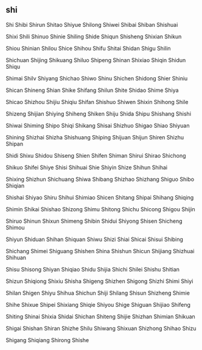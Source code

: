 shi
---

Shi Shibi Shirun Shitao Shiyue Shilong Shiwei Shibai Shiban Shishuai

Shixi Shili Shinuo Shinie Shiling Shide Shiqun Shisheng Shixian Shikun

Shiou Shinian Shilou Shice Shihou Shifu Shitai Shidan Shigu Shilin

Shichuan Shijing Shikuang Shiluo Shipeng Shinan Shixiao Shiqin Shidun Shiqu

Shimai Shilv Shiyang Shichao Shiwo Shinu Shichen Shidong Shier Shiniu

Shican Shineng Shian Shike Shifang Shilun Shite Shidao Shime Shiya

Shicao Shizhou Shijiu Shiqiu Shifan Shishuo Shiwen Shixin Shihong Shile

Shizeng Shijian Shiying Shiheng Shiken Shiju Shida Shipu Shishang Shishi

Shiwai Shiming Shipo Shiqi Shikang Shisai Shizhuo Shigao Shiao Shiyuan

Shining Shizhai Shizha Shishuang Shiping Shijuan Shijun Shiren Shizhu Shipan

Shidi Shixu Shidou Shiseng Shien Shifen Shiman Shirui Shirao Shichong

Shikuo Shifei Shiye Shisi Shihuai Shie Shiyin Shize Shihun Shihai

Shixing Shizhun Shichuang Shiwa Shibang Shizhao Shizhang Shiguo Shibo   Shiqian

Shishai Shiyao Shiru Shihui Shimiao Shicen Shitang Shipai Shihang Shiqing

Shimin Shikai Shishao Shizong Shimu Shitong Shichu Shicong Shigou Shijin

Shiruo Shinun Shixun Shimeng Shibin Shidui Shiyong Shisen Shicheng Shimou

Shiyun Shiduan Shihan Shiquan Shiwu Shizi Shiai Shicai Shisui Shibing

Shichang Shimei Shiguang Shishen Shina Shishun Shicun Shijiang Shizhuai Shihuan

Shisu Shisong Shiyan Shiqiao Shidu Shijia Shichi Shilei Shishu Shitian

Shizun Shiqiong Shixiu Shisha Shigeng Shizhen Shigong Shizhi Shimi Shiyi

Shilan Shigen Shiyu Shihua Shichun Shiji Shilang Shisun Shizheng Shimie

Shihe Shixue Shipei Shixiang Shiqie Shiyou Shige Shiguan Shijiao Shifeng

Shiting Shinai Shixia Shidai Shichan Shiteng Shijie Shizhan Shimian Shikuan

Shigai Shishan Shiran Shizhe Shilu Shiwang Shixuan Shizhong Shihao Shizu

Shigang Shiqiang Shirong Shishe 